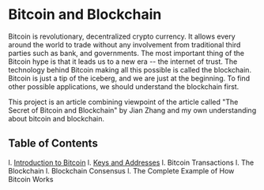 # Bitcoin and Blockchain 
Bitcoin is revolutionary, decentralized crypto currency. It allows every around the world to trade without any involvement from traditional third parties such as bank, and governments. The most important thing of the Bitcoin hype is that it leads us to a new era -- the internet of trust. The technology behind Bitcoin making all this possible is called the blockchain. Bitcoin is just a tip of the iceberg, and we are just at the beginning. To find other possible applications, we should understand the blockchain first.

This project is an article combining viewpoint of the article called "The Secret of Bitcoin and Blockchain" by Jian Zhang and my own understanding about bitcoin and blockchain.

## Table of Contents
l. [Introduction to Bitcoin](doc/Introduction-to-Bitcoin.md)
l. [Keys and Addresses](doc/Keys-and-Addresses.md)
l. Bitcoin Transactions
l. The Blockchain
l. Blockchain Consensus
l. The Complete Example of How Bitcoin Works
